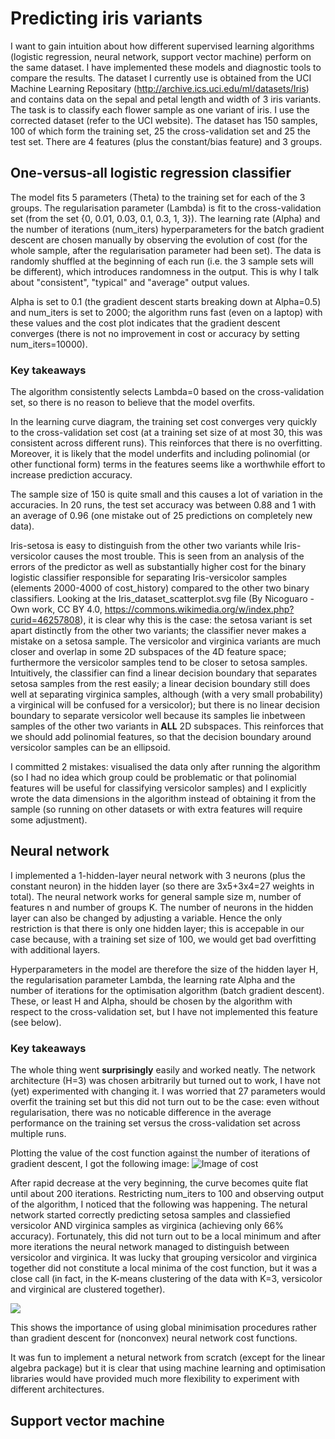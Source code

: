 # Predicting iris variants

I want to gain intuition about how different supervised learning algorithms (logistic regression, neural network, support vector machine) perform on the same dataset. I have implemented these models and diagnostic tools to compare the results. The dataset I currently use is obtained from the UCI Machine Learning Repositary (http://archive.ics.uci.edu/ml/datasets/Iris) and contains data on the sepal and petal length and width of 3 iris variants. The task is to classify each flower sample as one variant of iris. I use the corrected dataset (refer to the UCI website). The dataset has 150 samples, 100 of which form the training set, 25 the cross-validation set and 25 the test set. There are 4 features (plus the constant/bias feature) and 3 groups.

## One-versus-all logistic regression classifier

The model fits 5 parameters (Theta) to the training set for each of the 3 groups. The regularisation parameter (Lambda) is fit to the cross-validation set (from the set {0, 0.01, 0.03, 0.1, 0.3, 1, 3}). The learning rate (Alpha) and the number of iterations (num_iters) hyperparameters for the batch gradient descent are chosen manually by observing the evolution of cost (for the whole sample, after the regularisation parameter had been set). The data is randomly shuffled at the beginning of each run (i.e. the 3 sample sets will be different), which introduces randomness in the output. This is why I talk about "consistent", "typical" and "average" output values.

Alpha is set to 0.1 (the gradient descent starts breaking down at Alpha=0.5) and num_iters is set to 2000; the algorithm runs fast (even on a laptop) with these values and the cost plot indicates that the gradient descent converges (there is not no improvement in cost or accuracy by setting num_iters=10000).

### Key takeaways

The algorithm consistently selects Lambda=0 based on the cross-validation set, so there is no reason to believe that the model overfits.

In the learning curve diagram, the training set cost converges very quickly to the cross-validation set cost (at a training set size of at most 30, this was consistent across different runs). This reinforces that there is no overfitting. Moreover, it is likely that the model underfits and including polinomial (or other functional form) terms in the features seems like a worthwhile effort to increase prediction accuracy.

The sample size of 150 is quite small and this causes a lot of variation in the accuracies. In 20 runs, the test set accuracy was between 0.88 and 1 with an average of 0.96 (one mistake out of 25 predictions on completely new data).

Iris-setosa is easy to distinguish from the other two variants while Iris-versicolor causes the most trouble. This is seen from an analysis of the errors of the predictor as well as substantially higher cost for the binary logistic classifier responsible for separating Iris-versicolor samples (elements 2000-4000 of cost_history) compared to the other two binary classifiers. Looking at the Iris_dataset_scatterplot.svg file (By Nicoguaro - Own work, CC BY 4.0, https://commons.wikimedia.org/w/index.php?curid=46257808), it is clear why this is the case: the setosa variant is set apart distinctly from the other two variants; the classifier never makes a mistake on a setosa sample. The versicolor and virginica variants are much closer and overlap in some 2D subspaces of the 4D feature space; furthermore the versicolor samples tend to be closer to setosa samples. Intuitively, the classifier can find a linear decision boundary that separates setosa samples from the rest easily; a linear decision boundary still does well at separating virginica samples, although (with a very small probability) a virginical will be confused for a versicolor); but there is no linear decision boundary to separate versicolor well because its samples lie inbetween samples of the other two variants in **ALL** 2D subspaces. This reinforces that we should add polinomial features, so that the decision boundary around versicolor samples can be an ellipsoid.

I committed 2 mistakes: visualised the data only after running the algorithm (so I had no idea which group could be problematic or that polinomial features will be useful for classifying versicolor samples) and I explicitly wrote the data dimensions in the algorithm instead of obtaining it from the sample (so running on other datasets or with extra features will require some adjustment).

## Neural network

I implemented a 1-hidden-layer neural network with 3 neurons (plus the constant neuron) in the hidden layer (so there are 3x5+3x4=27 weights in total). The neural network works for general sample size m, number of features n and number of groups K. The number of neurons in the hidden layer can also be changed by adjusting a variable. Hence the only restriction is that there is only one hidden layer; this is accepable in our case because, with a training set size of 100, we would get bad overfitting with additional layers.

Hyperparameters in the model are therefore the size of the hidden layer H, the regularisation parameter Lambda, the learning rate Alpha and the number of iterations for the optimisation algorithm (batch gradient descent). These, or least H and Alpha, should be chosen by the algorithm with respect to the cross-validation set, but I have not implemented this feature (see below).

### Key takeaways

The whole thing went **surprisingly** easily and worked neatly. The network architecture (H=3) was chosen arbitrarily but turned out to work, I have not (yet) experimented with changing it. I was worried that 27 parameters would overfit the training set but this did not turn out to be the case: even without regularisation, there was no noticable difference in the average performance on the training set versus the cross-validation set across multiple runs.

Plotting the value of the cost function against the number of iterations of gradient descent, I got the following image:
![Image of cost](https://github.com/dpn29/Iris-project/blob/master/cost%20history.PNG)

After rapid decrease at the very beginning, the curve becomes quite flat until about 200 iterations. Restricting num_iters to 100 and observing output of the algorithm, I noticed that the following was happening. The netural network started correctly predicting setosa samples and classiefied versicolor AND virginica samples as virginica (achieving only 66% accuracy). Fortunately, this did not turn out to be a local minimum and after more iterations the neural network managed to distinguish between versicolor and virginica. It was lucky that grouping versicolor and virginica together did not constitute a local minima of the cost function, but it was a close call (in fact, in the K-means clustering of the data with K=3, versicolor and virginical are clustered together).

![](https://github.com/dpn29/Iris-project/blob/master/Iris_Flowers_Clustering_kMeans.svg)

This shows the importance of using global minimisation procedures rather than gradient descent for (nonconvex) neural network cost functions.

It was fun to implement a netural network from scratch (except for the linear algebra package) but it is clear that using machine learning and optimisation libraries would have provided much more flexibility to experiment with different architectures.

## Support vector machine

